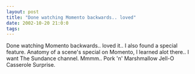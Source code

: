 ```yaml
---
layout: post
title: "Done watching Momento backwards.. loved"
date: 2002-10-20 21:0:0
tags: 
---
```


Done watching Momento backwards.. loved it.. I also found a special feature. Anatomy of a scene's special on Momento, I learned alot there.. I want The Sundance channel. Mmmm.. Pork 'n' Marshmallow Jell-O Casserole Surprise.

